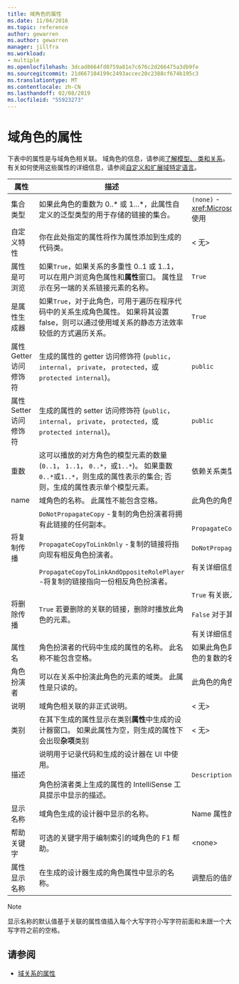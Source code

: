 ```yaml
---
title: 域角色的属性
ms.date: 11/04/2016
ms.topic: reference
author: gewarren
ms.author: gewarren
manager: jillfra
ms.workload:
- multiple
ms.openlocfilehash: 3dcad8664fd0759a81e7c676c2d266475a3db9fe
ms.sourcegitcommit: 21d667104199c2493accec20c2388cf674b195c3
ms.translationtype: MT
ms.contentlocale: zh-CN
ms.lasthandoff: 02/08/2019
ms.locfileid: "55923273"
---
```

# <a name="properties-of-domain-roles"></a>域角色的属性
下表中的属性是与域角色相关联。 域角色的信息，请参阅[了解模型、 类和关系](../modeling/understanding-models-classes-and-relationships.md)。 有关如何使用这些属性的详细信息，请参阅[自定义和扩展域特定语言](../modeling/customizing-and-extending-a-domain-specific-language.md)。

|属性|描述|默认|
|-|-|-|
|集合类型|如果此角色的重数为 0..* 或 1...\*，此属性自定义的泛型类型的用于存储的链接的集合。|`(none)` - <xref:Microsoft.VisualStudio.Modeling.LinkedElementCollection%601> 使用|
|自定义特性|你在此处指定的属性将作为属性添加到生成的代码类。|< 无\>|
|属性是可浏览|如果`True`，如果关系的多重性 0..1 或 1..1，可以在用户浏览角色属性和**属性**窗口。 属性显示在另一端的关系链接元素的名称。|`True`|
|是属性生成器|如果`True`，对于此角色，可用于遍历在程序代码中的关系生成角色属性。 如果将其设置 false，则可以通过使用域关系的静态方法效率较低的方式遍历关系。|`True`|
|属性 Getter 访问修饰符|生成的属性的 getter 访问修饰符 (`public`， `internal`， `private`， `protected`，或`protected internal`)。|`public`|
|属性 Setter 访问修饰符|生成的属性的 setter 访问修饰符 (`public`， `internal`， `private`， `protected`，或`protected internal`)。|`public`|
|重数|这可以播放的对方角色的模型元素的数量 (`0..1`， `1..1`， `0..*`，或`1..*`)。 如果重数`0..*`或`1..*`，则生成的属性表示的集合; 否则，生成的属性表示单个模型元素。|依赖关系类型以及是否这是关系中的源或目标角色。|
|name|域角色的名称。 此属性不能包含空格。|此角色的角色扮演者的域类的名称。|
|将复制传播|`DoNotPropagateCopy` -复制的角色扮演者将拥有此链接的任何副本。<br /><br /> `PropagateCopyToLinkOnly` -复制的链接将指向现有相反角色扮演者。<br /><br /> `PropagateCopyToLinkAndOppositeRolePlayer` -将复制的链接指向一份相反角色扮演者。|`PropagateCopyToLinkAndOppositeRolePlayer` 嵌入的源角色。<br /><br /> `DoNotPropagateCopy` 对于其他角色。<br /><br /> 有关详细信息，请参阅[自定义复制行为](../modeling/customizing-copy-behavior.md)|
|将删除传播|`True` 若要删除的关联的链接，删除时播放此角色的元素。|`True` 有关嵌入角色的目标。<br /><br /> `False` 对于其他角色。<br /><br /> 有关详细信息，请参阅[自定义删除行为](../modeling/customizing-deletion-behavior.md)。|
|属性名|角色扮演者的代码中生成的属性的名称。 此名称不能包含空格。|如果此角色具有零对一的对方角色的名称或一对一的重数;否则为对方角色的复数的名称。|
|角色扮演者|可以在关系中扮演此角色的元素的域类。 此属性是只读的。|此角色的角色扮演者的域类。|
|说明|域角色相关联的非正式说明。|< 无\>|
|类别|在其下生成的属性显示在类别**属性**中生成的设计器窗口。 如果此属性为空，则生成的属性下会出现**杂项**类别|< 无\>|
|描述|说明用于记录代码和生成的设计器在 UI 中使用。<br /><br /> 角色扮演者类上生成的属性的 IntelliSense 工具提示中显示的描述。|`Description for` *角色的完整名称*|
|显示名称|域角色生成的设计器中显示的名称。|Name 属性的调整后的值。|
|帮助关键字|可选的关键字用于编制索引的域角色的 F1 帮助。|\<none>|
|属性显示名称|在生成的设计器生成的角色属性中显示的名称。|调整后的值的属性名称属性。|

> [!NOTE]
> 显示名称的默认值基于关联的属性值插入每个大写字符小写字符前面和未跟一个大写字符之前的空格。

## <a name="see-also"></a>请参阅

- [域关系的属性](../modeling/properties-of-domain-relationships.md)